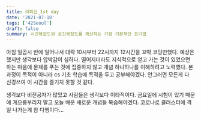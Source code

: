 ```yaml
---
title: 라피신_1st day
date: '2021-07-18'
tags: ['42Seoul']
draft: false
summary: 시간복잡도와 공간복잡도를 계산하는 가장 기본적인 표기법
---
```


아침 일곱시 반에 일어나서 대략 10시부터 22시까지 12시간을 꼬박 코딩만했다. 예상은 했지만 생각보다 압박감이 심하다. 떨어지더라도 지식적으로 얻고 가는 것이 있었으면 하는 마음에 문제를 푸는 것에 집중하지 않고 개념 하나하나를 이해하려고 노력했다. 본과정이 목적이 아니라 cs 기초 학습에 목적을 두고 공부해야겠다. 안그러면 모든게 다 신경쓰여 이 시간을 즐기지 못할 것 같다.

생각보다 비전공자가 많았고 사람들은 생각보다 이타적이다. 금요일에 시험이 있기 때문에 게으름부리지 말고 오늘 배운 새로운 개념들 복습해야겠다. 코로나로 클러스터에 격일 나가는게 참 다행이다...
